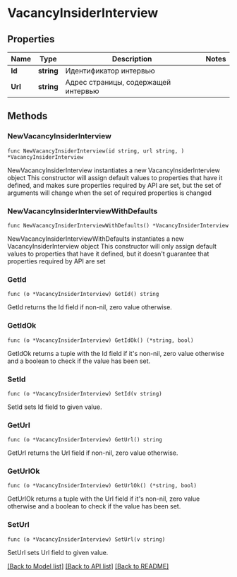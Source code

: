 # VacancyInsiderInterview

## Properties

Name | Type | Description | Notes
------------ | ------------- | ------------- | -------------
**Id** | **string** | Идентификатор интервью | 
**Url** | **string** | Адрес страницы, содержащей интервью | 

## Methods

### NewVacancyInsiderInterview

`func NewVacancyInsiderInterview(id string, url string, ) *VacancyInsiderInterview`

NewVacancyInsiderInterview instantiates a new VacancyInsiderInterview object
This constructor will assign default values to properties that have it defined,
and makes sure properties required by API are set, but the set of arguments
will change when the set of required properties is changed

### NewVacancyInsiderInterviewWithDefaults

`func NewVacancyInsiderInterviewWithDefaults() *VacancyInsiderInterview`

NewVacancyInsiderInterviewWithDefaults instantiates a new VacancyInsiderInterview object
This constructor will only assign default values to properties that have it defined,
but it doesn't guarantee that properties required by API are set

### GetId

`func (o *VacancyInsiderInterview) GetId() string`

GetId returns the Id field if non-nil, zero value otherwise.

### GetIdOk

`func (o *VacancyInsiderInterview) GetIdOk() (*string, bool)`

GetIdOk returns a tuple with the Id field if it's non-nil, zero value otherwise
and a boolean to check if the value has been set.

### SetId

`func (o *VacancyInsiderInterview) SetId(v string)`

SetId sets Id field to given value.


### GetUrl

`func (o *VacancyInsiderInterview) GetUrl() string`

GetUrl returns the Url field if non-nil, zero value otherwise.

### GetUrlOk

`func (o *VacancyInsiderInterview) GetUrlOk() (*string, bool)`

GetUrlOk returns a tuple with the Url field if it's non-nil, zero value otherwise
and a boolean to check if the value has been set.

### SetUrl

`func (o *VacancyInsiderInterview) SetUrl(v string)`

SetUrl sets Url field to given value.



[[Back to Model list]](../README.md#documentation-for-models) [[Back to API list]](../README.md#documentation-for-api-endpoints) [[Back to README]](../README.md)


